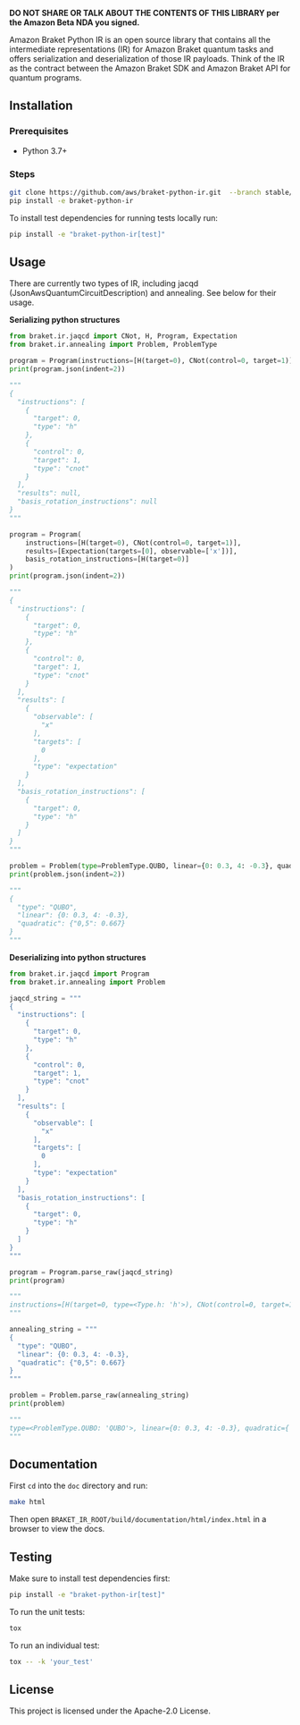 **DO NOT SHARE OR TALK ABOUT THE CONTENTS OF THIS LIBRARY per the Amazon Beta NDA you signed.**

Amazon Braket Python IR is an open source library that contains all the intermediate representations (IR) for Amazon Braket quantum tasks and offers serialization and deserialization of those IR payloads. Think of the IR as the contract between the Amazon Braket SDK and Amazon Braket API for quantum programs.

## Installation

### Prerequisites
- Python 3.7+

### Steps
 ```bash
 git clone https://github.com/aws/braket-python-ir.git  --branch stable/latest
 pip install -e braket-python-ir
 ```

 To install test dependencies for running tests locally run:
 ```bash
 pip install -e "braket-python-ir[test]"
 ```

## Usage
There are currently two types of IR, including jacqd (JsonAwsQuantumCircuitDescription) and annealing. See below for their usage.

**Serializing python structures**
```python
from braket.ir.jaqcd import CNot, H, Program, Expectation
from braket.ir.annealing import Problem, ProblemType

program = Program(instructions=[H(target=0), CNot(control=0, target=1)])
print(program.json(indent=2))

"""
{
  "instructions": [
    {
      "target": 0,
      "type": "h"
    },
    {
      "control": 0,
      "target": 1,
      "type": "cnot"
    }
  ],
  "results": null,
  "basis_rotation_instructions": null
}
"""

program = Program(
    instructions=[H(target=0), CNot(control=0, target=1)],
    results=[Expectation(targets=[0], observable=['x'])],
    basis_rotation_instructions=[H(target=0)]
)
print(program.json(indent=2))

"""
{
  "instructions": [
    {
      "target": 0,
      "type": "h"
    },
    {
      "control": 0,
      "target": 1,
      "type": "cnot"
    }
  ],
  "results": [
    {
      "observable": [
        "x"
      ],
      "targets": [
        0
      ],
      "type": "expectation"
    }
  ],
  "basis_rotation_instructions": [
    {
      "target": 0,
      "type": "h"
    }
  ]
}
"""

problem = Problem(type=ProblemType.QUBO, linear={0: 0.3, 4: -0.3}, quadratic={"0,5": 0.667})
print(problem.json(indent=2))

"""
{
  "type": "QUBO",
  "linear": {0: 0.3, 4: -0.3},
  "quadratic": {"0,5": 0.667}
}
"""
```

**Deserializing into python structures**
```python
from braket.ir.jaqcd import Program
from braket.ir.annealing import Problem

jaqcd_string = """
{
  "instructions": [
    {
      "target": 0,
      "type": "h"
    },
    {
      "control": 0,
      "target": 1,
      "type": "cnot"
    }
  ],
  "results": [
    {
      "observable": [
        "x"
      ],
      "targets": [
        0
      ],
      "type": "expectation"
    }
  ],
  "basis_rotation_instructions": [
    {
      "target": 0,
      "type": "h"
    }
  ]
}
"""

program = Program.parse_raw(jaqcd_string)
print(program)

"""
instructions=[H(target=0, type=<Type.h: 'h'>), CNot(control=0, target=1, type=<Type.cnot: 'cnot'>)] results=[Expectation(observable=['x'], targets=[0], type=<Type.expectation: 'expectation'>)] basis_rotation_instructions=[H(target=0, type=<Type.h: 'h'>)]
"""

annealing_string = """
{
  "type": "QUBO",
  "linear": {0: 0.3, 4: -0.3},
  "quadratic": {"0,5": 0.667}
}
"""

problem = Problem.parse_raw(annealing_string)
print(problem)

"""
type=<ProblemType.QUBO: 'QUBO'>, linear={0: 0.3, 4: -0.3}, quadratic={'0,5': 0.667}
"""

```

## Documentation

First `cd` into the `doc` directory and run:
```bash
make html
```

Then open `BRAKET_IR_ROOT/build/documentation/html/index.html` in a browser to view the docs.

## Testing

Make sure to install test dependencies first:
```bash
pip install -e "braket-python-ir[test]"
```

To run the unit tests:
```bash
tox
```

To run an individual test:
```bash
tox -- -k 'your_test'
```

## License

This project is licensed under the Apache-2.0 License.
